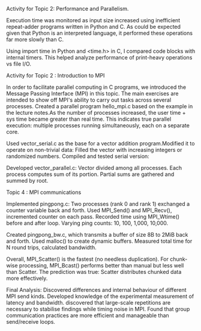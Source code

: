Activity for Topic 2: Performance and Parallelism.

Execution time was monitored as input size increased using inefficient repeat-adder programs written in Python and C. As could be expected given that Python is an interpreted language, it performed these operations far more slowly than C.

Using import time in Python and <time.h> in C, I compared code blocks with internal timers. This helped analyze performance of print-heavy operations vs file I/O.


Activity for Topic 2 : Introduction to MPI

In order to facilitate parallel computing in C programs, we introduced the Message Passing Interface (MPI) in this topic. The main exercises are intended to show off MPI's ability to carry out tasks across several processes.
Created a parallel program hello_mpi.c based on the example in the lecture notes.As the number of processes increased, the user time + sys time became greater than real time.
This indicates true parallel execution: multiple processes running simultaneously, each on a separate core.

Used vector_serial.c as the base for a vector addition program.Modified it to operate on non-trivial data:
Filled the vector with increasing integers or randomized numbers.
Compiled and tested serial version:

Developed vector_parallel.c:
Vector divided among all processes.
Each process computes sum of its portion.
Partial sums are gathered and summed by root.


Topic 4 : MPI communications

Implemented pingpong.c:
Two processes (rank 0 and rank 1) exchanged a counter variable back and forth.
Used MPI_Send() and MPI_Recv(), incremented counter on each pass.
Recorded time using MPI_Wtime() before and after loop.
Varying ping counts: 10, 100, 1,000, 10,000.

Created pingpong_bw.c, which transmits a buffer of size 8B to 2MiB back and forth.
Used malloc() to create dynamic buffers.
Measured total time for N round trips, calculated bandwidth.

Overall, MPI_Scatter() is the fastest (no needless duplication).
For chunk-wise processing, MPI_Bcast() performs better than manual but less well than Scatter.
The prediction was true: Scatter distributes chunked data more effectively.

Final Analysis:
Discovered differences and internal behaviour of different MPI send kinds.
Developed knowledge of the experimental measurement of latency and bandwidth.
discovered that large-scale repetitions are necessary to stabilise findings while timing noise in MPI.
Found that group communication practices are more efficient and manageable than send/receive loops.
